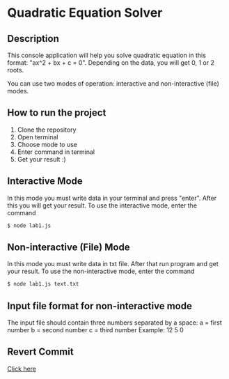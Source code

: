 # Quadratic Equation Solver
## Description
This console application will help you solve quadratic equation in this format: "ax^2 + bx + c = 0".
Depending on the data, you will get 0, 1 or 2 roots.

You can use two modes of operation: interactive and non-interactive (file) modes.

## How to run the project

1. Clone the repository 
2. Open terminal
3. Choose mode to use
4. Enter command in terminal
5. Get your result :)

## Interactive Mode
In this mode you must write data in your terminal and press "enter". After this you will get your result.
To use the interactive mode, enter the command
```bash
$ node lab1.js
``` 
## Non-interactive (File) Mode
In this mode you must write data in txt file. After that run program and get your result.
To use the non-interactive mode, enter the command
 ```bash
$ node lab1.js text.txt
``` 
## Input file format for non-interactive mode
The input file should contain three numbers separated by a space:
a = first number
b = second number
c = third number
Example: 12 5 0

## Revert Commit
[Click here](https://github.com/Tutinichic/MTRPZ/commit/461ce6fef8db43f9d3891aa2dadf6cf74d77f3d7)
